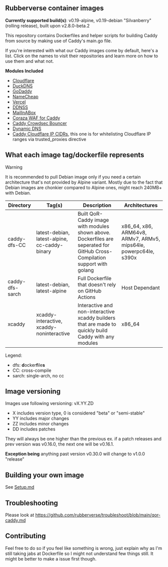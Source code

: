 ## Rubberverse container images

**Currently supported build(s)**: v0.19-alpine, v0.19-debian "Silvanberry" (rolling release), built upon v2.8.0-beta.2

This repository contains Dockerfiles and helper scripts for building Caddy from source by making use of Caddy's main.go file. 

If you're interested with what our Caddy images come by default, here's a list. Click on the names to visit their repositories and learn more on how to use them and what not.

**Modules Included**

- [Cloudflare](https://github.com/caddy-dns/cloudflare) 
- [DuckDNS](https://github.com/caddy-dns/duckdns)
- [GoDaddy](https://github.com/caddy-dns/godaddy)
- [NameCheap](https://github.com/caddy-dns/namecheap)
- [Vercel](https://github.com/caddy-dns/vercel)
- [DDNSS](https://github.com/caddy-dns/ddnss)
- [MailInABox](github.com/caddy-dns/mailinabox)
- [Coraza WAF for Caddy](https://github.com/corazawaf/coraza-caddy)
- [Caddy Crowdsec Bouncer](https://github.com/hslatman/caddy-crowdsec-bouncer)
- [Dynamic DNS](https://github.com/mholt/caddy-dynamicdns)
- [Caddy Cloudflare IP CIDRs](github.com/WeidiDeng/caddy-cloudflare-ip), this one is for whitelisting Cloudflare IP ranges via trusted_proxies directive

## What each image tag/dockerfile represents

> [!WARNING]
> It is recommended to pull Debian image only if you need a certain architecture that's not provided by Alpine variant. Mostly due to the fact that Debian images are chonkier compared to Alpine ones, might reach 240MB+ with Debian.

| Directory | Tag(s) | Description | Architectures |
|-----------|------|-------------|-----------------------------------------------------|
| caddy-dfs-CC | latest-debian, latest-alpine, cc-caddy-binary | Built QoR-Caddy image with modules shown above. Dockerfiles are seperated for GitHub Cross-Compilation support with golang | x86_64, x86, ARM64v8, ARMv7, ARMv5, mips64le, powerpc64le, s390x |
| caddy-dfs-sarch | latest-debian, latest-alpine | Full Dockerfile that doesn't rely on GitHub Actions | Host Dependant |
| xcaddy | xcaddy-interactive, xcaddy-noninteractive | Interactive and non-interactive xcaddy builders that are made to quickly build Caddy with any modules | x86_64 |

Legend:

- dfs: **d**ocker**f**ile**s**
- CC: cross-compile
- sarch: single-arch, no cc

## Image versioning

Images use following versioning:
vX.YY.ZD

- X includes version type, 0 is considered "beta" or "semi-stable"
- YY includes major changes
- ZZ includes minor changes
- DD includes patches

They will always be one higher than the previous ex. if a patch releases and prev version was v0.16.0, the next one will be v0.16.1.

**Exception being** anything past version v0.30.0 will change to v1.0.0 "release"

## Building your own image

See [Setup.md](https://github.com/Rubberverse/qor-caddy/blob/main/Setup.md)

## Troubleshooting

Please look at https://github.com/rubberverse/troubleshoot/blob/main/qor-caddy.md

## Contributing

Feel free to do so if you feel like something is wrong, just explain why as I'm still taking jabs at Dockerfile so I might not understand few things still. It might be better to make a issue first though.
